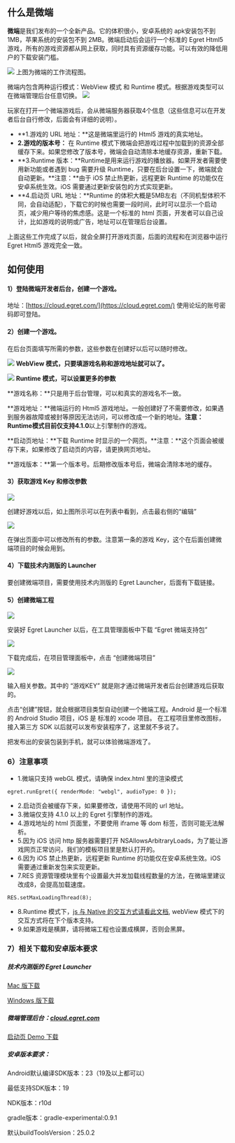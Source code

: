 ## 什么是微端
**微端**是我们发布的一个全新产品。它的体积很小，安卓系统的 apk安装包不到 1MB，苹果系统的安装包不到 2MB。微端启动后会运行一个标准的 Egret Html5 游戏，所有的游戏资源都从网上获取，同时具有资源缓存功能。可以有效的降低用户的下载安装门槛。

![](p0-1.png)
上图为微端的工作流程图。

微端内包含两种运行模式：WebView 模式 和 Runtime 模式。根据游戏类型可以在微端管理后台任意切换。
![](p0-2.png)



玩家在打开一个微端游戏后，会从微端服务器获取4个信息（这些信息可以在开发者后台自行修改，后面会有详细的说明）。

* **1.游戏的 URL 地址：**这是微端里运行的 Html5 游戏的真实地址。
* **2.游戏的版本号：** 在 Runtime 模式下微端会把游戏过程中加载到的资源全部缓存下来。如果您修改了版本号，微端会自动清除本地缓存资源，重新下载。
* **3.Runtime 版本：**Runtime是用来运行游戏的播放器。如果开发者需要使用新功能或者遇到 bug 需要升级 Runtime，只要在后台设置一下，微端就会自动更新。**注意：**由于 iOS 禁止热更新，远程更新 Runtime 的功能仅在安卓系统生效。iOS 需要通过更新安装包的方式实现更新。
* **4.启动页 URL 地址：**Runtime 的体积大概是5MB左右（不同机型体积不同，会自动适配），下载它的时候也需要一段时间，此时可以显示一个启动页，减少用户等待的焦虑感。这是一个标准的 html 页面，开发者可以自己设计，比如游戏的说明或广告，地址可以在管理后台设置。

上面这些工作完成了以后，就会全屏打开游戏页面，后面的流程和在浏览器中运行 Egret Html5 游戏完全一致。
## 如何使用
#### 1）登陆微端开发者后台，创建一个游戏。

地址：[https://cloud.egret.com/](https://cloud.egret.com/)  使用论坛的账号密码即可登陆。

#### 2）创建一个游戏。
在后台页面填写所需的参数，这些参数在创建好以后可以随时修改。


![](p1_1.png)
**WebView 模式，只要填游戏名称和游戏地址就可以了。**

![](p1_2.png)
**Runtime 模式，可以设置更多的参数**

**游戏名称：**只是用于后台管理，可以和真实的游戏名不一致。

**游戏地址：**微端运行的 Html5 游戏地址。一般创建好了不需要修改，如果遇到服务器故障或被封等原因无法访问，可以修改成一个新的地址。**注意：**Runtime模式目前仅支持**4.1.0**以上引擎制作的游戏。

**启动页地址：**下载 Runtime 时显示的一个网页。**注意：**这个页面会被缓存下来，如果修改了启动页的内容，请更换网页地址。

**游戏版本：**第一个版本号。后期修改版本号后，微端会清除本地的缓存。

#### 3）获取游戏 Key 和修改参数

![](p2.png)

创建好游戏以后，如上图所示可以在列表中看到，点击最右侧的“编辑”

![](p3.png)

在弹出页面中可以修改所有的参数。注意第一条的游戏 Key，这个在后面创建微端项目的时候会用到。

#### 4）下载技术内测版的 Launcher
要创建微端项目，需要使用技术内测版的 Egret Launcher，后面有下载链接。

#### 5）创建微端工程
![](p4.png)

安装好 Egret Launcher 以后，在工具管理面板中下载 “Egret 微端支持包”

![](p5.png)

下载完成后，在项目管理面板中，点击 “创建微端项目”

![](p6.png)

输入相关参数。其中的 “游戏KEY”  就是刚才通过微端开发者后台创建游戏后获取的。

点击“创建”按钮，就会根据项目类型自动创建一个微端工程。Android 是一个标准的 Android Studio 项目，iOS 是 标准的 xcode 项目。
在工程项目里修改图标，接入第三方 SDK 以后就可以发布安装程序了，这里就不多说了。

把发布出的安装包装到手机，就可以体验微端游戏了。

### 6）注意事项
* 1.微端只支持 webGL 模式，请确保 index.html 里的渲染模式
```
egret.runEgret({ renderMode: "webgl", audioType: 0 });
```

* 2.启动页会被缓存下来，如果要修改，请使用不同的 url 地址。
* 3.微端仅支持 4.1.0 以上的 Egret 引擎制作的游戏。
* 4.游戏地址的 html 页面里，不要使用 iframe 等 dom 标签，否则可能无法解析。
* 5.因为 iOS 访问 http 服务器需要打开 NSAllowsArbitraryLoads，为了能让游戏网页正常访问，我们的模板项目里是默认打开的。
* 6.因为 iOS 禁止热更新，远程更新 Runtime 的功能仅在安卓系统生效。iOS 需要通过重新发包来实现更新。
* 7.RES 资源管理模块里有个设置最大并发加载线程数量的方法，在微端里建议改成8，会提高加载速度。
```
RES.setMaxLoadingThread(8);
```
* 8.Runtime 模式下，[js 与 Native 的交互方式请看此文档](http://developer.egret.com/cn/github/egret-docs/Native/native/communicateSkill/index.html), webView 模式下的交互方式将在下个版本支持。
* 9.如果游戏是横屏，请将微端工程也设置成横屏，否则会黑屏。

### 7）相关下载和安卓版本要求
##### 技术内测版的 Egret Launcher

[Mac 版下载](http://tool.egret-labs.org/EgretLauncher/EgretLauncherForMicroClient-v0.6.6.dmg)

[Windows 版下载](http://tool.egret-labs.org/EgretLauncher/EgretLauncherForMicroClient-v0.6.6.exe)

##### 微端管理后台：[cloud.egret.com](http://cloud.egret.com)
[启动页 Demo 下载](http://tool.egret-labs.org/microclient/doc/zip/loadingPage_v4.1.zip)

##### 安卓版本要求：
Android默认编译SDK版本：23（19及以上都可以）

最低支持SDK版本：19

NDK版本：r10d

gradle版本：gradle-experimental:0.9.1

默认buildToolsVersion：25.0.2



